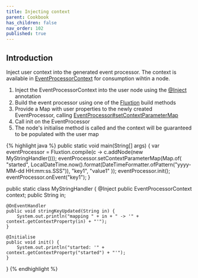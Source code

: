 ```yaml
---
title: Injecting context
parent: Cookbook
has_children: false
nav_order: 102
published: true
---
```


## Introduction

Inject user context into the generated event processor. The context is available in 
[EventProcessorContext]({{site.fluxtion_src_runtime}}/EventProcessorContext.java)
for consumption wihtin a node. 

1. Inject the EventProcessorContext into the user node using the [@Inject]({{fluxtion_src_runtime}}annotations/builder/Inject.java) annotation
2. Build the event processor using one of the [Fluxtion]({{fluxtion_src_compiler}}/Fluxtion.java) build methods
3. Provide a Map with user properties to the newly created EventProcessor, calling [EventProcessor#setContextParameterMap]({{fluxtion_src_runtime}}StaticEventProcessor.java#L80)
4. Call init on the EventProcessor
5. The node's initialise method is called and the context will be guaranteed to be populated with the user map


{% highlight java %}
public static void main(String[] args) {
    var eventProcessor = Fluxtion.compile(c -> c.addNode(new MyStringHandler()));
    eventProcessor.setContextParameterMap(Map.of(
        "started", LocalDateTime.now().format(DateTimeFormatter.ofPattern("yyyy-MM-dd HH:mm:ss.SSS")),
        "key1", "value1"
    ));
    eventProcessor.init();
    eventProcessor.onEvent("key1");
}

public static class MyStringHandler {
    @Inject
    public EventProcessorContext context;
    public String in;

    @OnEventHandler
    public void stringKeyUpdated(String in) {
        System.out.println("mapping " + in + " -> '" + context.getContextProperty(in) + "'");
    }

    @Initialise
    public void init() {
        System.out.println("started: '" + context.getContextProperty("started") + "'");
    }
}
{% endhighlight %}






